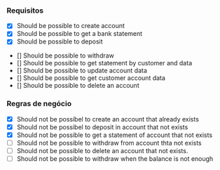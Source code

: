 ### Requisitos

- [X] Should be possible to create account
- [X] Should be possible to get a bank statement
- [X] Should be possible to deposit
- [] Should be possible to withdraw
- [] Should be possible to get statement by customer and data
- [] Should be possible to update account data
- [] Should be possible to get customer account data
- [] Should be possible to delete an account

### Regras de negócio

- [X] Should not be possíbel to create an account that already exists
- [X] Should not be possibel to deposit in account that not exists
- [X] Should not be possible to get a statement of account that not exists
- [ ] Should not be possible to withdraw from account thta not exists
- [ ] Should not be possible to delete an account that not exists.
- [ ] Should not be possible to withdraw when the balance is not enough
